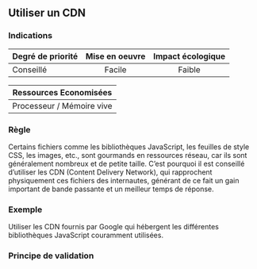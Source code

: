 ## Utiliser un CDN
### Indications
| Degré de priorité |      Mise en oeuvre       |  Impact écologique    | 
|-------------------|:-------------------------:|:---------------------:|
| Conseillé         |  Facile                   |    Faible             | 


|Ressources Economisées                                      |
|:----------------------------------------------------------:|
|  Processeur / Mémoire vive  |

### Règle
Certains fichiers comme les bibliothèques JavaScript, les feuilles de style CSS, les images, etc., sont gourmands en ressources réseau, car ils sont généralement nombreux et de petite taille. C’est pourquoi il est conseillé d’utiliser les CDN (Content Delivery Network), qui rapprochent physiquement ces fichiers des internautes, générant de ce fait un gain important de bande passante et un meilleur temps de réponse.

### Exemple
Utiliser les CDN fournis par Google qui hébergent les différentes bibliothèques JavaScript couramment utilisées.

### Principe de validation
